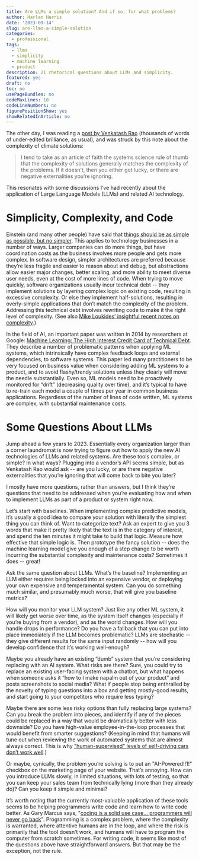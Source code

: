 ```yaml
---
title: Are LLMs a simple solution? And if so, for what problems?
author: Harlan Harris
date: '2023-09-14'
slug: are-llms-a-simple-solution
categories:
  - professional
tags:
  - llms
  - simplicity
  - machine learning
  - product
description: 21 rhetorical questions about LLMs and simplicity.
featured: yes
draft: no
toc: no
usePageBundles: no
codeMaxLines: 10
codeLineNumbers: no
figurePositionShow: yes
showRelatedInArticle: no
---
```


The other day, I was reading a 
[post by Venkatash Rao](https://studio.ribbonfarm.com/p/my-climate-posture)
(thousands of words of under-edited brilliance, as usual), and was struck by 
this note about the complexity of climate solutions: 

> I tend to take as an article of faith the systems science rule of thumb that 
the complexity of solutions generally matches the complexity of the problems. 
If it doesn’t, then you either got lucky, or there are negative externalities 
you’re ignoring. 

This resonates with some discussions I’ve had recently about the application 
of Large Language Models (LLMs) and related AI technology. 

# Simplicity, Complexity, and Code

Einstein (and many other people) have said that
[things should be as simple as possible, but no simpler](https://quoteinvestigator.com/2011/05/13/einstein-simple/). 
This applies to technology businesses in a number of ways. Larger companies 
can do more things, but have coordination costs as the business involves more 
people and gets more complex. In software design, simpler architectures are 
preferred because they’re less fragile and easier to reason about and debug, 
but abstractions allow easier major changes, better scaling, and more ability 
to meet diverse user needs, even at the cost of more lines of code. When trying 
to move quickly, software organizations usually incur technical debt -- they 
implement solutions by layering complex logic on existing code, resulting in 
excessive complexity. Or else they implement half-solutions, resulting in 
overly-simple applications that don’t match the complexity of the problem. 
Addressing this technical debt involves rewriting code to make it the right 
level of complexity. 
(See also [Mike Loukides’ insightful recent notes on complexity](https://www.oreilly.com/radar/the-real-problem-with-software-development/).)

In the field of AI, an important paper was written in 2014 by researchers at 
Google: [Machine Learning: The High Interest Credit Card of Technical Debt](https://research.google/pubs/pub43146/).
They describe a number of problematic patterns when applying ML systems, which 
intrinsically have complex feedback loops and external dependencies, to software 
systems. This paper led many practitioners to be very focused on business value
when considering adding ML systems to a product, and to avoid flashy/trendy 
solutions unless they clearly will move the needle substantially. Even so, ML 
models need to be proactively monitored for “drift” (decreasing quality over 
time), and it’s typical to have to re-train each model a couple of times per 
year in common business applications. Regardless of the number of lines of code
written, ML systems are complex, with substantial maintenance costs.

# Some Questions About LLMs

Jump ahead a few years to 2023. Essentially every organization larger than a 
corner laundromat is now trying to figure out how to apply the new AI 
technologies of LLMs and related systems. Are these tools complex, or simple?
In what ways? Plugging into a vendor’s API seems simple, but as Venkatash 
Rao would ask -- are you lucky, or are there negative externalities that 
you’re ignoring that will come back to bite you later? 

I mostly have more questions, rather than answers, but I think they’re questions
that need to be addressed when you’re evaluating how and when to implement 
LLMs as part of a product or system right now.

Let’s start with baselines. When implementing complex predictive models, it’s 
usually a good idea to compare your solution with literally the simplest thing 
you can think of. Want to categorize text? Ask an expert to give you 3 words 
that make it pretty likely that the text is in the category of interest, and 
spend the ten minutes it might take to build that logic. Measure how effective
that simple logic is. Then prototype the fancy solution -- does the machine
learning model give you enough of a step change to be worth incurring the 
substantial complexity and maintenance costs? Sometimes it does -- great! 

Ask the same question about LLMs. What’s the baseline? Implementing an LLM 
either requires being locked into an expensive vendor, or deploying your own
expensive and temperamental system. Can you do something much similar, and
presumably much worse, that will give you baseline metrics?

How will you monitor your LLM system? Just like any other ML system, it will
likely get worse over time, as the system itself changes (especially if you’re
buying from a vendor), and as the world changes. How will you handle drops in
performance? Do you have a fallback that you can put into place immediately if
the LLM becomes problematic? LLMs are stochastic -- they give different results
for the same input randomly -- how will you develop confidence that it’s working
well-enough?

Maybe you already have an existing “dumb” system that you’re considering 
replacing with an AI system. What risks are there? Sure, you could try to 
replace an existing user-facing system with a chatbot, but what happens when
someone asks it “how to I make napalm out of your product” and posts screenshots
to social media? What if people stop being enthralled by the novelty of typing
questions into a box and getting mostly-good results, and start going to your
competitors who require less typing? 

Maybe there are some less risky options than fully replacing large systems? Can
you break the problem into pieces, and identify if any of the pieces could be
replaced in a way that would be dramatically better with less downside? Do you
have high-value employee-in-the-loop processes that would benefit from smarter
suggestions? (Keeping in mind that humans will tune out when reviewing the work
of automated systems that are almost always correct. This is why 
["human-supervised" levels of self-driving cars don’t work well](https://www.inverse.com/science/level-3-self-driving-mercedes).)

Or maybe, cynically, the problem you’re solving is to put an "AI-Powered!!1!"
checkbox on the marketing page of your website. That’s annoying. How can you 
introduce LLMs slowly, in limited situations, with lots of testing, so that 
you can keep your sales team from technically lying (more than they already do)?
Can you keep it simple and minimal?

It’s worth noting that the currently most-valuable application of these tools 
seems to be helping programmers write code and learn how to write code better.
As Gary Marcus says, "[coding is a solid use case... programmers will never go back](https://garymarcus.substack.com/p/what-exactly-are-the-economics-of#:~:text=Coding%20is%20a%20solid%20use%20case)".
Programming is a complex problem, where the complexity is warranted, where 
attentive humans are in the loop, and where the risk is primarily that the 
tool doesn’t work, and humans will have to program the computer from scratch
sometimes. For writing code, it seems like most of the questions above have
straightforward answers. But that may be the exception, not the rule.
